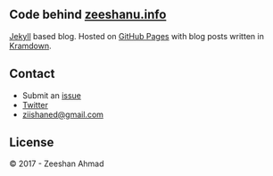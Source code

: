 ## Code behind [zeeshanu.info](http://zeeshanu.info)

[Jekyll](http://jekyllrb.com) based blog. Hosted on [GitHub Pages](https://pages.github.com) with blog posts written in [Kramdown](http://kramdown.gettalong.org/documentation.html).

## Contact

* Submit an [issue](https://github.com/tmm/tmm.github.io/issues)
* [Twitter](https://twitter.com/ziishaned/)
* ziishaned@gmail.com

## License

&copy; 2017 - Zeeshan Ahmad
